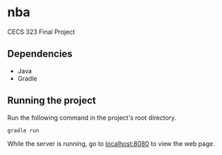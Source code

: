 nba
===

CECS 323 Final Project

## Dependencies
- Java
- Gradle

## Running the project
Run the following command in the project's root directory.

```
gradle run
```

While the server is running, go to [localhost:8080](localhost:8080) to view the web page.